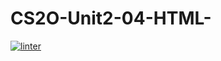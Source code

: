 # CS2O-Unit2-04-HTML-
 [![linter](https://github.com/NathanTempleton/CS2O-Unit2-04-HTML-/workflows/linter/badge.svg)](https://github.com/marketplace/actions/super-linter)       
